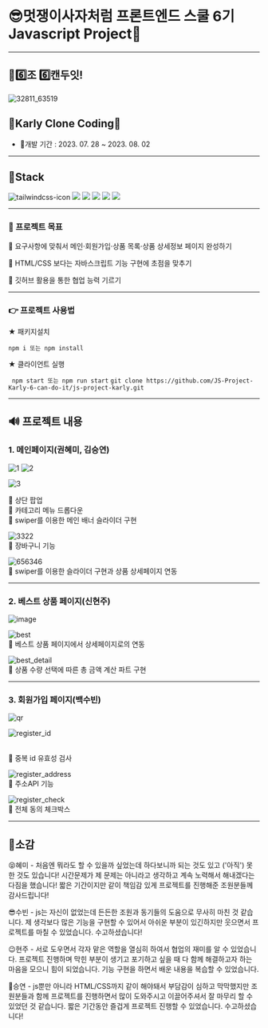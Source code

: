 # 😎멋쟁이사자처럼 프론트엔드 스쿨 6기 Javascript Project🦁
------------------
## 💪6️⃣조 6️⃣캔두잇!
  ![32811_63519](https://github.com/GwonH/project-taing/assets/130988491/0e898acb-6ad5-48da-abcd-c70ce5104a23)



## 💜Karly Clone Coding🛒
- 📅개발 기간 : 2023. 07. 28 ~ 2023. 08. 02


---


## 🔨Stack


![tailwindcss-icon](https://github.com/GwonH/project-taing/assets/130988491/276535d3-2164-47df-8990-3c07aac006eb) <img src="https://img.shields.io/badge/npm-CB3837?style=for-the-badge&logo=npm&logoColor=white"> <img src="https://img.shields.io/badge/git-F05032?style=for-the-badge&logo=git&logoColor=white"> <img src="https://img.shields.io/badge/github-181717?style=for-the-badge&logo=github&logoColor=white"> <img src="https://img.shields.io/badge/html5-E34F26?style=for-the-badge&logo=html5&logoColor=white"> <img src="https://img.shields.io/badge/css-1572B6?style=for-the-badge&logo=css3&logoColor=white">  

---
### 🚩 프로젝트 목표
🍇 요구사항에 맞춰서 메인·회원가입·상품 목록·상품 상세정보 페이지 완성하기

🍇 HTML/CSS 보다는 자바스크립트 기능 구현에 초점을 맞추기

🍇 깃허브 활용을 통한 협업 능력 기르기

---
### 👉 프로젝트 사용법
★ 패키지설치

` npm i 또는 npm install `

★ 클라이언트 실행

` npm start 또는 npm run start`
`git clone https://github.com/JS-Project-Karly-6-can-do-it/js-project-karly.git`

---
## 🔊 프로젝트 내용
### 1. 메인페이지(권혜미, 김승연)
![1](https://github.com/JS-Project-Karly-6-can-do-it/js-project-karly/assets/130988491/2924ff31-2556-4129-9e13-4c98d6e18f3a)
![2](https://github.com/JS-Project-Karly-6-can-do-it/js-project-karly/assets/130988491/ea0ba3f0-be8d-4950-a6ce-2d274047b917)



![3](https://github.com/JS-Project-Karly-6-can-do-it/js-project-karly/assets/130988491/33f8e097-5dad-4667-be5c-55c62a7f5470)

🎈 상단 팝업 </br>
🎈 카테고리 메뉴 드롭다운 </br>
🎈 swiper를 이용한 메인 배너 슬라이더 구현

![3322](https://github.com/JS-Project-Karly-6-can-do-it/js-project-karly/assets/130988491/6a234504-22d0-43ae-8135-1434551a6dab)
</br> 🎈 장바구니 기능


![656346](https://github.com/JS-Project-Karly-6-can-do-it/js-project-karly/assets/130988491/bf9aa2ed-4378-4e1d-814d-1e6871ee6872)
</br> 🎈 swiper를 이용한 슬라이더 구현과 상품 상세페이지 연동

---

### 2. 베스트 상품 페이지(신현주)

![image](https://github.com/JS-Project-Karly-6-can-do-it/js-project-karly/assets/130988491/c2461d4f-2003-4e6a-a41d-3fe726b04479)

![best](https://github.com/JS-Project-Karly-6-can-do-it/js-project-karly/assets/130988491/8975f9dd-ecfa-47d1-aa1b-9d7f51bc0cbb)
</br> 🎈 베스트 상품 페이지에서 상세페이지로의 연동


![best_detail](https://github.com/JS-Project-Karly-6-can-do-it/js-project-karly/assets/130988491/2654a7b5-9c90-4b8d-887c-9a975399e7fc)
</br> 🎈 상품 수량 선택에 따른 총 금액 계산 파트 구현

---
### 3. 회원가입 페이지(백수빈)
![qr](https://github.com/JS-Project-Karly-6-can-do-it/js-project-karly/assets/130988491/23387c1f-43bb-4fb3-9f44-71a7b420bc6d)


![register_id](https://github.com/JS-Project-Karly-6-can-do-it/js-project-karly/assets/130988491/361d77bf-4d2e-4621-bc8a-dced84070c60)

</br> 🎈 중복 id 유효성 검사

![register_address](https://github.com/JS-Project-Karly-6-can-do-it/js-project-karly/assets/130988491/66af2d22-011f-43d8-8d17-570869702f1e)
</br> 🎈 주소API 기능

![register_check](https://github.com/JS-Project-Karly-6-can-do-it/js-project-karly/assets/130988491/d814ade7-dabb-4210-982e-97a80ec6d41d)
</br> 🎈 전체 동의 체크박스


---
## 🚀소감 
😝혜미 - 처음엔 뭐라도 할 수 있을까 싶었는데 하다보니까 되는 것도 있고 ('아직') 못 한 것도 있습니다! 시간문제가 제 문제는 아니라고 생각하고 계속 노력해서 해내겠다는 다짐을 했습니다! 짧은 기간이지만 같이 책임감 있게 프로젝트를 진행해준 조원분들께 감사드립니다!

😎수빈 - js는 자신이 없었는데 든든한 조원과 동기들의 도움으로 무사히 마친 것 같습니다. 제 생각보다 많은 기능을 구현할 수 있어서 아쉬운 부분이 있긴하지만 웃으면서 프로젝트를 마칠 수 있었습니다. 수고하셨습니다!

😉현주 - 서로 도우면서 각자 맡은 역할을 열심히 하여서 협업의 재미를 알 수 있었습니다. 프로젝트 진행하며 막힌 부분이 생기고 포기하고 싶을 때 다 함께 해결하고자 하는 마음을 모으니 힘이 되었습니다. 기능 구현을 하면서 배운 내용을 복습할 수 있었습니다.


🤩승연 - js뿐만 아니라 HTML/CSS까지 같이 해야돼서 부담감이 심하고 막막했지만 조원분들과 함께 프로젝트를 진행하면서 많이 도와주시고 이끌어주셔서 잘 마무리 할 수 있었던 것 같습니다. 짧은 기간동안 즐겁게 프로젝트 진행할 수 있었습니다. 수고하셨습니다!
